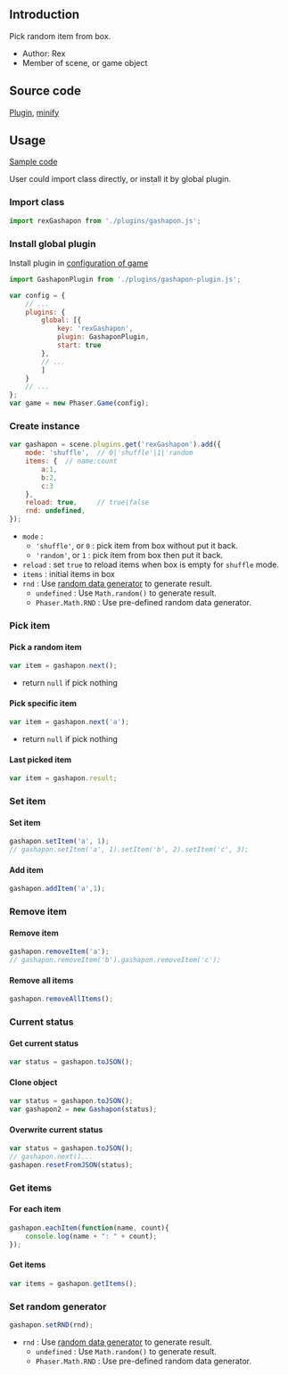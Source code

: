 ## Introduction

Pick random item from box.

- Author: Rex
- Member of scene, or game object

## Source code

[Plugin](https://github.com/rexrainbow/phaser3-rex-notes/blob/master/plugins/gashapon-plugin.js), [minify](https://github.com/rexrainbow/phaser3-rex-notes/blob/master/dist/rexgashaponplugin.min.js)

## Usage

[Sample code](https://github.com/rexrainbow/phaser3-rex-notes/tree/master/examples/gashapon)

User could import class directly, or install it by global plugin.

### Import class

```javascript
import rexGashapon from './plugins/gashapon.js';
```

### Install global plugin

Install plugin in [configuration of game](game.md#configuration)

```javascript
import GashaponPlugin from './plugins/gashapon-plugin.js';

var config = {
    // ...
    plugins: {
        global: [{
            key: 'rexGashapon',
            plugin: GashaponPlugin,
            start: true
        },
        // ...
        ]
    }
    // ...
};
var game = new Phaser.Game(config);
```

### Create instance

```javascript
var gashapon = scene.plugins.get('rexGashapon').add({
    mode: 'shuffle',  // 0|'shuffle'|1|'random
    items: {  // name:count
        a:1, 
        b:2, 
        c:3 
    },
    reload: true,     // true|false
    rnd: undefined,
});
```

- `mode` : 
    - `'shuffle'`, or `0` : pick item from box without put it back.
    - `'random'`, or `1` : pick item from box then put it back.
- `reload` : set `true` to reload items when box is empty for `shuffle` mode.
- `items` : initial items in box
- `rnd` : Use [random data generator](random-data-generator.md) to generate result.
    - `undefined` : Use `Math.random()` to generate result.
    - `Phaser.Math.RND` : Use pre-defined random data generator.

### Pick item

#### Pick a random item

```javascript
var item = gashapon.next();
```

- return `null` if pick nothing

#### Pick specific item

```javascript
var item = gashapon.next('a');
```

- return `null` if pick nothing

#### Last picked item

```javascript
var item = gashapon.result;
```

### Set item

#### Set item

```javascript
gashapon.setItem('a', 1);
// gashapon.setItem('a', 1).setItem('b', 2).setItem('c', 3);
```

#### Add item

```javascript
gashapon.addItem('a',1);
```

### Remove item

#### Remove item

```javascript
gashapon.removeItem('a');
// gashapon.removeItem('b').gashapon.removeItem('c');
```

#### Remove all items

```javascript
gashapon.removeAllItems();
```

### Current status

#### Get current status

```javascript
var status = gashapon.toJSON();
```

#### Clone object

```javascript
var status = gashapon.toJSON();
var gashapon2 = new Gashapon(status);
```

#### Overwrite current status

```javascript
var status = gashapon.toJSON();
// gashapon.next()...
gashapon.resetFromJSON(status);
```

### Get items

#### For each item

```javascript
gashapon.eachItem(function(name, count){
    console.log(name + ": " + count);
});
```

#### Get items

```javascript
var items = gashapon.getItems();
```

### Set random generator

```javascript
gashapon.setRND(rnd);
```

- `rnd` : Use [random data generator](random-data-generator.md) to generate result.
    - `undefined` : Use `Math.random()` to generate result.
    - `Phaser.Math.RND` : Use pre-defined random data generator.
